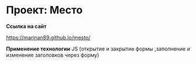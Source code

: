 # Проект: Место

**Ссылка на сайт**

https://marinan89.github.io/mesto/

**Применение технологии**
 JS (открытие и закрытие формы ,заполнение и изменение заголовков через форму)